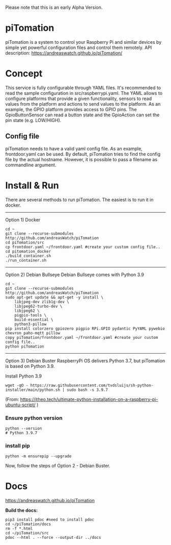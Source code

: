Please note that this is an early Alpha Version.

# piTomation

piTomation is a system to control your Raspberry Pi and similar devices by simple yet powerful configuration files and control them remotely.
API description: https://andreaswatch.github.io/piTomation/

# Concept

This service is fully configurable through YAML files. It's recommended to read the sample configuration in src/raspberrypi.yaml.
The YAML allows to configure platforms that provide a given functionality, sensors to read values from the platform and actions to send values to the platform.
As an example, the GPIO platform provides access to GPIO pins. The GpioButtonSensor can read a button state and the GpioAction can set the pin state (e.g. LOW/HIGH).

## Config file
piTomation needs to have a valid yaml config file. As an example, frontdoor.yaml can be used.
By default, piTomation tries to find the config file by the actual hostname. However, it is possible to pass a filename as commandline argument.

# Install & Run

There are several methods to run piTomation.
The easiest is to run it in docker.

---

Option 1) Docker
```
cd ~
git clone --recurse-submodules http://github.com/andreasWatch/piTomation
cd piTomation/src
cp frontdoor.yaml ~/frontdoor.yaml #create your custom config file..
cd pitomation_docker
./build_container.sh 
./run_container.sh
```

---

Option 2) Debian Bullseye
Debian Bullseye comes with Python 3.9
```
cd ~
git clone --recurse-submodules http://github.com/andreasWatch/piTomation
sudo apt-get update && apt-get -y install \
    libjpeg-dev zlib1g-dev \
    libjpeg62-turbo-dev \
    libjpeg62 \
    pigpio-tools \
    build-essential \
    python3-pillow
pip install colorzero gpiozero pigpio RPi.GPIO pydantic PyYAML pywebio chevron paho-mqtt pillow
copy piTomation/frontdoor.yaml ~/frontdoor.yaml #create your custom config file..
python piTomation
```

---

Option 3) Debian Buster
RaspberryPi OS delivers Python 3.7, but piTomation is based on Python 3.9.

Install Python 3.9
```
wget -qO - https://raw.githubusercontent.com/tvdsluijs/sh-python-installer/main/python.sh | sudo bash -s 3.9.7
```
(From: https://itheo.tech/ultimate-python-installation-on-a-raspberry-pi-ubuntu-script/ )

### Ensure python version 
```
python --version
# Python 3.9.7
```

### install pip
```
python -m ensurepip --upgrade
```

Now, follow the steps of Option 2 - Debian Buster.


# Docs

https://andreaswatch.github.io/piTomation

**Build the docs:**
```
pip3 install pdoc #need to install pdoc
cd ~/piTomation/docs
rm -f *.html
cd ~/piTomation/src
pdoc --html . --force --output-dir ../docs
```
